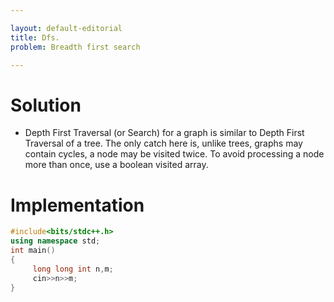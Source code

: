```yaml
---

layout: default-editorial
title: Dfs.
problem: Breadth first search

---
```

# Solution
* Depth First Traversal (or Search) for a graph is similar to Depth First Traversal of a tree. The only catch here is, unlike trees, graphs may contain cycles, a node may be visited twice. To avoid processing a node more than once, use a boolean visited array.
# Implementation

~~~cpp
#include<bits/stdc++.h>
using namespace std;
int main()
{
     long long int n,m;
     cin>>n>>m;
}